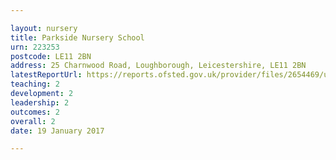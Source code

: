 ```yaml
---

layout: nursery
title: Parkside Nursery School
urn: 223253
postcode: LE11 2BN
address: 25 Charnwood Road, Loughborough, Leicestershire, LE11 2BN
latestReportUrl: https://reports.ofsted.gov.uk/provider/files/2654469/urn/223253.pdf
teaching: 2
development: 2
leadership: 2
outcomes: 2
overall: 2
date: 19 January 2017

---
```

